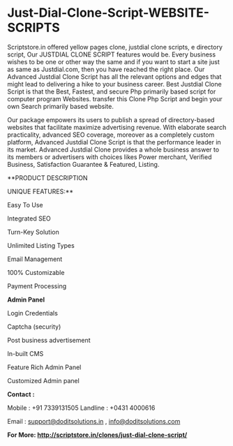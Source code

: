 # Just-Dial-Clone-Script-WEBSITE-SCRIPTS

Scriptstore.in offered yellow pages clone, justdial clone scripts, e directory script, Our JUSTDIAL CLONE SCRIPT features would be. Every business wishes to be one or other way the same and if you want to start a site just as same as Justdial.com, then you have reached the right place. Our Advanced Justdial Clone Script has all the relevant options and edges that might lead to delivering a hike to your business career. Best Justdial Clone Script is that the Best, Fastest, and secure Php primarily based script for computer program Websites. transfer this Clone Php Script and begin your own Search primarily based website.

Our package empowers its users to publish a spread of directory-based websites that facilitate maximize advertising revenue. With elaborate search practicality, advanced SEO coverage, moreover as a completely custom platform, Advanced Justdial Clone Script is that the performance leader in its market. Advanced Justdial Clone provides a whole business answer to its members or advertisers with choices likes Power merchant, Verified Business, Satisfaction Guarantee & Featured, Listing.

**PRODUCT DESCRIPTION

UNIQUE FEATURES:**

Easy To Use

Integrated SEO

Turn-Key Solution

Unlimited Listing Types

Email Management

100% Customizable

Payment Processing

**Admin Panel**

Login Credentials

Captcha (security)

Post business advertisement

In-built CMS

Feature Rich Admin Panel

Customized Admin panel

**Contact :**

Mobile : +91 7339131505
Landline : +0431 4000616

Email : support@doditsolutions.in , info@doditsolutions.com

**For More: http://scriptstore.in/clones/just-dial-clone-script/**
